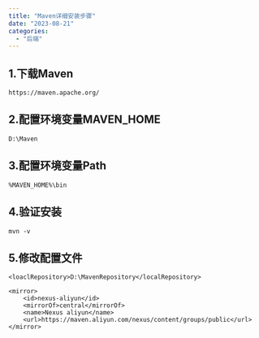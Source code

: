 ```yaml
---
title: "Maven详细安装步骤"
date: "2023-08-21"
categories: 
  - "后端"
---
```


## 1.下载Maven

```
https://maven.apache.org/
```

## 2.配置环境变量MAVEN\_HOME

```
D:\Maven
```

## 3.配置环境变量Path

```
%MAVEN_HOME%\bin
```

## 4.验证安装

```
mvn -v
```

## 5.修改配置文件

```
<loaclRepository>D:\MavenRepository</localRepository>
```

```
<mirror>
    <id>nexus-aliyun</id>
    <mirrorOf>central</mirrorOf>
    <name>Nexus aliyun</name>
    <url>https://maven.aliyun.com/nexus/content/groups/public</url>
</mirror>
```
